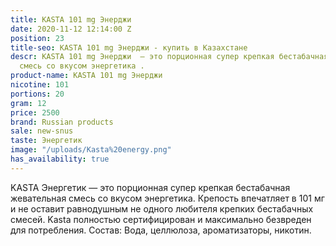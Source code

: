 ```yaml
---
title: KASTA 101 mg Энерджи
date: 2020-11-12 12:14:00 Z
position: 23
title-seo: KASTA 101 mg Энерджи - купить в Казахстане
descr: KASTA 101 mg Энерджи  — это порционная супер крепкая бестабачная жевательная
  смесь со вкусом энергетика .
product-name: KASTA 101 mg Энерджи
nicotine: 101
portions: 20
gram: 12
price: 2500
brand: Russian products
sale: new-snus
taste: Энергетик
image: "/uploads/Kasta%20energy.png"
has_availability: true
---
```


KASTA Энергетик — это порционная супер крепкая бестабачная жевательная смесь со вкусом энергетика. Крепость впечатляет в 101 мг и не оставит равнодушным не одного любителя крепких бестабачных смесей. Kasta полностью сертифицирован и максимально безвреден для потребления. Состав: Вода, целлюлоза, ароматизаторы, никотин.